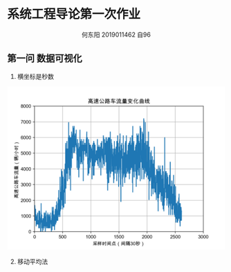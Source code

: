 # 系统工程导论第一次作业

<center>何东阳 2019011462 自96</center>

## 第一问 数据可视化

1. 横坐标是秒数

<img src="report.assets/Figure_1.png" alt="Figure_1" style="zoom:50%;" />

2. 移动平均法

   

